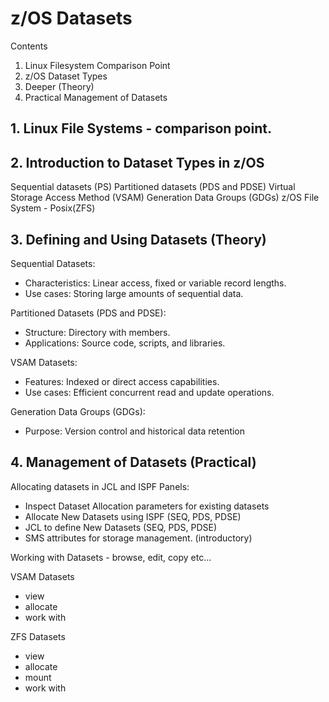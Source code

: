 # z/OS Datasets

Contents
1. Linux Filesystem Comparison Point
2. z/OS Dataset Types
3. Deeper (Theory)
4. Practical Management of Datasets

## 1. Linux File Systems - comparison point.

## 2. Introduction to Dataset Types in z/OS

Sequential datasets (PS)
Partitioned datasets (PDS and PDSE)
Virtual Storage Access Method (VSAM)
Generation Data Groups (GDGs)
z/OS File System - Posix(ZFS)

## 3. Defining and Using Datasets (Theory)

Sequential Datasets:
* Characteristics: Linear access, fixed or variable record lengths.
* Use cases: Storing large amounts of sequential data.

Partitioned Datasets (PDS and PDSE):
- Structure: Directory with members.
- Applications: Source code, scripts, and libraries.

VSAM Datasets:
- Features: Indexed or direct access capabilities.
- Use cases: Efficient concurrent read and update operations.

Generation Data Groups (GDGs):
- Purpose: Version control and historical data retention

## 4. Management of Datasets (Practical)

Allocating datasets in JCL and ISPF Panels:
- Inspect Dataset Allocation parameters for existing datasets
- Allocate New Datasets using ISPF (SEQ, PDS, PDSE)
- JCL to define New Datasets (SEQ, PDS, PDSE)
- SMS attributes for storage management. (introductory)

Working with Datasets - browse, edit, copy etc...

VSAM Datasets
- view
- allocate
- work with

ZFS Datasets
- view
- allocate
- mount
- work with
